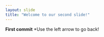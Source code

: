 ```yaml
---
layout: slide
title: "Welcome to our second slide!"
---
```

**First commit**
*Use the left arrow to go back!

